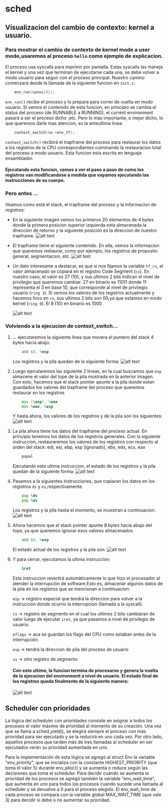 # sched

## Visualizacion del cambio de contexto: kernel a usuario.

### Para mostrar el cambio de contexto de kernel mode a user mode,usaremos al proceso `hello` como ejemplo de explicacion.

El proceso usa syscalls para imprimir por pantalla. Estas syscalls las maneja el kernel y una vez que terminan de ejecutarse cada una, se debe volver a modo usuario para seguir con el proceso principal. Nuestro camino comenzará desde la llamada de la siguiente funcion en `init.c`:
```C
    env_run(&envs[0]);
```
`env_run()` recibe el proceso y lo prepara para correr de vuelta en modo usuario. Si vemos el contenido de esta funcion, en principio se cambia el status del proceso (de RUNNABLE a RUNNING), el current environment pasará a ser el proceso dicho ,etc. Pero lo mas importante, o mejor dicho, lo que queremos darle mas atencion, es la anteultima linea:
```C
    context_switch(&e->env_tf);
```
`context_switch()` recibirá el trapframe del proceso para restaurar los datos a los registros de la CPU correspondientes culminando la restauracion total del proceso a modo usuario. Esta funcion
esta escrita en lenguaje ensamblador.

#### Ejecutando esta funcion, vamos a ver el paso a paso de como los registros van modificandose a medida que vayamos ejecutando las instrucciones de su cuerpo.

### Pero antes ... 

Veamos como está el stack, el trapframe del proceso y la informacion de registros:

- En la siguiente imagen vemos los primeros 20 elementos de 4 bytes donde la primera posicion superior izquierda esta almacenada la direccion de retorno y la siguiente posicion es la direccion de nuestro trapframe.
    ![alt text](imgs/image-1.png)

- El trapframe tiene el siguiente contenido. En ella, vemos la informacion que queremos restaurar, como por ejemplo, los registros de proposito general, segmentacion, etc.
    ![alt text](imgs/image-2.png)

- Un dato interesante a destacar, es que si nos fijamos la variable `tf_cs`, el valor almacenado se copiará en el registro Code Segment (`cs`). En nuestro caso, el valor es 27 (10), y sus ultimos 2 bits indican el nivel de privilegio que queremos cambiar. 27 en binario es 11011 donde 11 representa el 3 en base 10, que corresponde al nivel de privilegio usuario (`ring 3`). Si vemos los valores de los registros actualmente y hacemos foco en `cs`, sus ultimos 2 bits son 00,ya que estamos en modo kernel (`ring 0`). El 8 (10) en binario es 1000

    ![alt text](imgs/image-3.png)


### Volviendo a la ejecucion de context_switch...

1. ... ejecutaremos la siguiente linea que movera el puntero del stack 4 bytes hacia abajo.
    ```asm
        add $4, %esp
    ```

    Los registros y la pila quedan de la siguiente forma:
    ![alt text](imgs/image-4.png)

2. Luego ejecutaremos las siguiente 2 lineas, en la cual buscamos que `esp` almacene el valor del tope de la pila mostrada en la anterior imagen. Con esto, hacemos que el stack pointer apunte a la pila donde estan guardados los valores del trapframe del proceso que queremos restaurar en los registros

    ```asm
        mov (%esp), %eax
        mov %eax, %esp
    ```

    Y hasta ahora, los valores de los registros y de la pila son los siguientes:
    ![alt text](imgs/image-5.png)


3. La pila ahora tiene los datos del trapframe del proceso actual. En principio tenemos los datos
de los registros generales. Con la siguiente instruccion, restauraremos los valores de los registros con respecto al orden del stack: edi, esi, ebp, esp (ignorado), ebx, edx, ecx, eax
    ```asm
        popal
    ```

    Ejecutando esta ultima instruccion, el estado de los registros y la pila quedan de la siguiente forma:
    ![alt text](imgs/image-6.png)


4. Pasamos a la siguientes instrucciones, que copiaran los datos en los registros `ds` y `es`,respectivamente.
    ```asm
        pop %ds
        pop %es
    ```

    Los registros y la pila hasta el momento, se muestran a continuacion:
    ![alt text](imgs/image-7.png)

5. Ahora hacemos que el stack pointer apunte 8 bytes hacia abajo del tope, ya que queremos ignorar esos valores almacenados.
    ```asm
        add $8, %esp
    ```

    El estado actual de los registros y la pila son:
    ![alt text](imgs/image-8.png)

6. Y para cerrar, ejecutamos la ultima instruccion:

    ```asm
        iret
    ```

    Esta instruccion revertirá automáticamente lo que hizo el procesador al atender la interrupción de software.Esto es, almacenar algunos datos de la pila en los registros que se mencionan a continuacion:

    `eip` -> registro especial que tendrá la direccion para volver a la instruccion donde ocurrio la interrupcion (llamada a la syscall).

    `cs` -> registro de segmento en el cual los ultimos 2 bits cambiaran de valor luego de ejecutar `iret`, ya que pasamos a nivel de privilegio de usuario.

    `eflags` -> aca se guardan los flags del CPU como estaban antes de la interrupción.

    `esp` -> tendrá la direccion de pila del proceso de usuario

    `ss` -> otro registro de segmento

    #### Con esto ultimo, la funcion termina de procesarse y genera la vuelta de la ejecucion del environment a nivel de usuario. El estado final de los registros queda finalmente de la siguiente manera:
    ![alt text](imgs/image-9.png)

## Scheduler con prioridades
La lógica del scheduler con prioridades consiste en asignar a todos los procesos el valor máximo de prioridad al momento de su creación. Una vez que se llama a sched_yield(), se elegirá siempre el proceso con más prioridad para ser ejecutado y se la reducirá en uno cada vez. Por otro lado, aquellos procesos que tarden más de tres llamadas al scheduler en ser ejecutados verán su prioridad aumentada en uno.

Para la implementación de esta lógica se agregó al struct Env la variable "env_priority", que se inicializa con la constante HIGHEST_PRIORITY (que toma el valor 5) durante env_alloc() y se aumenta o reduce según las decisiones que toma el scheduler. Para decidir cuándo se aumenta la prioridad de los procesos se agregó también la variable "env_wait_time", que aumenta en uno para todos los procesos cuando sucede una llamada al scheduler y se devuelve a 0 para el proceso elegido. El env_wait_time de cada proceso se compara con la variable global MAX_WAIT_TIME (que vale 3) para decidir si debe o no aumentar su prioridad.

